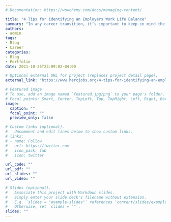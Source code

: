 ```yaml
---
# Documentation: https://wowchemy.com/docs/managing-content/

title: "4 Tips for Identifying an Employers Work Life Balance"
summary: "In any career transition, it’s important to keep in mind the work-life balance that you will (or won’t) have with your potential employer. In addition to your home life, work-life balance is associated with stress levels and the quality of the relationship that you have with your boss. While some work-life factors are self-determined and can be changed during the quest for it, many are directly influenced by workplace culture and policies."
authors: 
- admin
tags: 
- Blog
- Career
categories: 
- Blog
- Portfolio
date: 2021-10-25T23:09:02-04:00

# Optional external URL for project (replaces project detail page).
external_link: "https://www.hercjobs.org/4-tips-for-identifying-an-employers-work-life-balance/"

# Featured image
# To use, add an image named `featured.jpg/png` to your page's folder.
# Focal points: Smart, Center, TopLeft, Top, TopRight, Left, Right, BottomLeft, Bottom, BottomRight.
image:
  caption: ""
  focal_point: ""
  preview_only: false

# Custom links (optional).
#   Uncomment and edit lines below to show custom links.
# links:
# - name: Follow
#   url: https://twitter.com
#   icon_pack: fab
#   icon: twitter

url_code: ""
url_pdf: ""
url_slides: ""
url_video: ""

# Slides (optional).
#   Associate this project with Markdown slides.
#   Simply enter your slide deck's filename without extension.
#   E.g. `slides = "example-slides"` references `content/slides/example-slides.md`.
#   Otherwise, set `slides = ""`.
slides: ""
---
```

